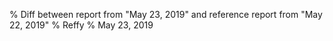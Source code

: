 % Diff between report from "May 23, 2019" and reference report from "May 22, 2019"
% Reffy
% May 23, 2019

